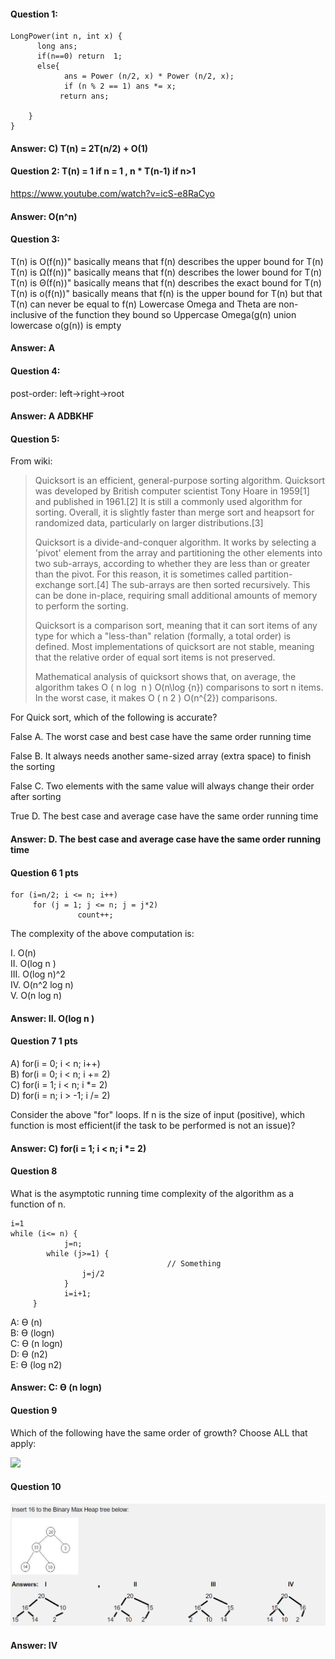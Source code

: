 
#### Question 1:
	LongPower(int n, int x) {
	      long ans;
	      if(n==0) return  1;
	      else{
	            ans = Power (n/2, x) * Power (n/2, x);
	            if (n % 2 == 1) ans *= x;
	           return ans;
	
		}    
	}
#### Answer:  C)  T(n) = 2T(n/2) + O(1)

#### Question 2:  T(n) = 1 if  n = 1 , n * T(n-1) if n>1 

https://www.youtube.com/watch?v=icS-e8RaCyo

#### Answer: O(n^n)

#### Question 3:

T(n) is O(f(n))" basically means that f(n) describes the upper bound for T(n)
T(n) is Ω(f(n))" basically means that f(n) describes the lower bound for T(n)
T(n) is Θ(f(n))" basically means that f(n) describes the exact bound for T(n)
T(n) is o(f(n))" basically means that f(n) is the upper bound for T(n) but that T(n) can never be equal to f(n)
Lowercase Omega and Theta are non-inclusive of the function they bound so Uppercase Omega(g(n) union lowercase o(g(n)) is empty

#### Answer:  A

#### Question 4:

post-order: left->right->root

#### Answer:  A ADBKHF

#### Question 5:

From wiki:
> Quicksort is an efficient, general-purpose sorting algorithm. Quicksort was developed by British computer scientist Tony Hoare in 1959[1] and published in 1961.[2] It is still a commonly used algorithm for sorting. Overall, it is slightly faster than merge sort and heapsort for randomized data, particularly on larger distributions.[3]
> 
> Quicksort is a divide-and-conquer algorithm. It works by selecting a 'pivot' element from the array and partitioning the other elements into two sub-arrays, according to whether they are less than or greater than the pivot. For this reason, it is sometimes called partition-exchange sort.[4] The sub-arrays are then sorted recursively. This can be done in-place, requiring small additional amounts of memory to perform the sorting.
> 
> Quicksort is a comparison sort, meaning that it can sort items of any type for which a "less-than" relation (formally, a total order) is defined. Most implementations of quicksort are not stable, meaning that the relative order of equal sort items is not preserved.
> 
> Mathematical analysis of quicksort shows that, on average, the algorithm takes O ( n log ⁡ n ) O(n\log {n}) comparisons to sort n items. In the worst case, it makes O ( n 2 ) O(n^{2}) comparisons. 
> 
For Quick sort, which of the following is accurate?

False	A. The worst case and best case have the same order running time

False	B. It always needs another same-sized array (extra space) to finish the sorting

False	C. Two elements with the same value will always change their order after sorting

True	D. The best case and average case have the same order running time

#### Answer: D. The best case and average case have the same order running time



#### Question 6 1 pts

	for (i=n/2; i <= n; i++)
	     for (j = 1; j <= n; j = j*2)
	               count++;

The complexity of the above computation is:

I.  O(n)<br>
II. O(log n )<br>
III. O(log n)^2 <br>
IV. O(n^2 log n)<br>
V. O(n log n)<br>

#### Answer: II. O(log n )<br>

#### Question 7 1 pts
A) for(i = 0; i < n; i++) <br>
B) for(i = 0; i < n; i += 2) <br>
C) for(i = 1; i < n; i *= 2) <br>
D) for(i = n; i > -1; i /= 2)<br>

Consider the above "for" loops. If n is the size of input (positive), which function is most efficient(if the task to be performed is not an issue)?


#### Answer: C) for(i = 1; i < n; i *= 2) <br>


#### Question 8 

What is the asymptotic running time complexity of the algorithm as a function of n.

	i=1 
	while (i<= n) {
                j=n;    
        	while (j>=1) {
                                       // Something
                	j=j/2
                }
                i=i+1;
         }
A: Ɵ (n)<br>
B:  Ɵ (logn)<br>
C: Ɵ (n logn)<br>
D: Ɵ (n2)<br>
E: Ɵ (log n2)<br>


#### Answer: C: Ɵ (n logn)<br>

#### Question 9 

Which of the following have the same order of growth? Choose ALL that apply:

<img src="./images/Question\ 9.png">



#### Question 10 

<img src="./images/Question10.png">


#### Answer: IV <br>

